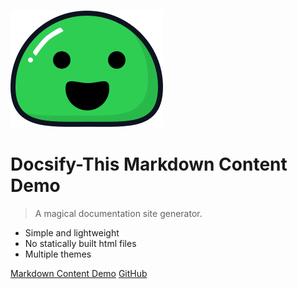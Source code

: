 ![logo](https://raw.githubusercontent.com/docsifyjs/docsify/develop/docs/_media/icon.svg)

# Docsify-This Markdown Content Demo

> A magical documentation site generator.

- Simple and lightweight
- No statically built html files
- Multiple themes

[Markdown Content Demo](#docsify)
[GitHub]([https://github.com/docsifyjs/docsify/](https://github.com/paulhibbitts/markdown-content-demo))
